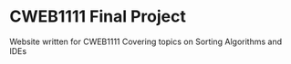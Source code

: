 # CWEB1111 Final Project
Website written for CWEB1111
Covering topics on Sorting Algorithms and IDEs
